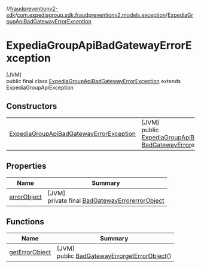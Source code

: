 //[fraudpreventionv2-sdk](../../../index.md)/[com.expediagroup.sdk.fraudpreventionv2.models.exception](../index.md)/[ExpediaGroupApiBadGatewayErrorException](index.md)

# ExpediaGroupApiBadGatewayErrorException

[JVM]\
public final class [ExpediaGroupApiBadGatewayErrorException](index.md) extends ExpediaGroupApiException

## Constructors

| | |
|---|---|
| [ExpediaGroupApiBadGatewayErrorException](-expedia-group-api-bad-gateway-error-exception.md) | [JVM]<br>public [ExpediaGroupApiBadGatewayErrorException](index.md)[ExpediaGroupApiBadGatewayErrorException](-expedia-group-api-bad-gateway-error-exception.md)([Integer](https://docs.oracle.com/javase/8/docs/api/java/lang/Integer.html)code, [BadGatewayError](../../com.expediagroup.sdk.fraudpreventionv2.models/-bad-gateway-error/index.md)errorObject) |

## Properties

| Name | Summary |
|---|---|
| [errorObject](index.md#-463876308%2FProperties%2F-173342751) | [JVM]<br>private final [BadGatewayError](../../com.expediagroup.sdk.fraudpreventionv2.models/-bad-gateway-error/index.md)[errorObject](index.md#-463876308%2FProperties%2F-173342751) |

## Functions

| Name | Summary |
|---|---|
| [getErrorObject](get-error-object.md) | [JVM]<br>public [BadGatewayError](../../com.expediagroup.sdk.fraudpreventionv2.models/-bad-gateway-error/index.md)[getErrorObject](get-error-object.md)() |
